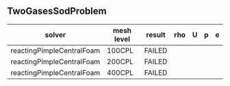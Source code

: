 TwoGasesSodProblem
---------------------

|solver|mesh level|result|rho|U |p |e |
|------|----------|------|---|--|--|--|
|reactingPimpleCentralFoam|100CPL|FAILED||
|reactingPimpleCentralFoam|200CPL|FAILED||
|reactingPimpleCentralFoam|400CPL|FAILED||
